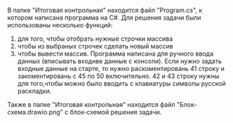 В папке "Итоговая контрольная" находится файл "Program.cs", к котором написана программа на С#. Для решения задачи были использованы несколько функций: 
1) для того, чтобы отобрать нужные строчки массива
2) чтобы из выбраных строчек сделать новый массив
3) чтобы вывести массив.
Программа написана для ручного ввода данных (вписывать входнве данные с консоли).
Если нужно задать входные данные на старте, то нужно раскоментировань 41 строку
и закоментировань с 45 по 50 включительно.
42 и 43 строку нужны для того,чтобы можно было вводить с клавиатуры символы русской раскладки.
   
Также в папке "Итоговая контрольная" находится файл "Блок-схема.drawio.png" с блок-схемой решения задачи.
